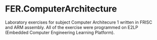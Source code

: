 # FER.ComputerArchitecture
Laboratory exercises for subject Computer Architecure 1 written in FRISC and ARM assembly.
All of the exercise were programmed on E2LP (Embedded Computer Engineering Learning Platform).
